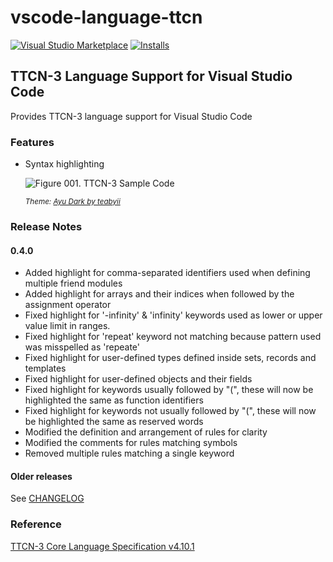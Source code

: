 # vscode-language-ttcn

[![Visual Studio Marketplace](https://vsmarketplacebadge.apphb.com/version/ealap.language-ttcn.svg)](https://marketplace.visualstudio.com/items?itemName=ealap.language-ttcn)
[![Installs](https://vsmarketplacebadge.apphb.com/installs/ealap.language-ttcn.svg)](https://marketplace.visualstudio.com/items?itemName=ealap.language-ttcnx)

## TTCN-3 Language Support for Visual Studio Code

Provides TTCN-3 language support for Visual Studio Code

### Features
- Syntax highlighting<br /><p><img src="https://raw.githubusercontent.com/ealap/vscode-language-ttcn/dev-ealap/images/vscode-ss-ttcn3.png" alt="Figure 001. TTCN-3 Sample Code" /></p><sup><i>Theme: <a href="https://marketplace.visualstudio.com/items?itemName=teabyii.ayu">Ayu Dark by teabyii</a></i></sup>

### Release Notes
#### 0.4.0
- Added highlight for comma-separated identifiers used when defining multiple friend modules
- Added highlight for arrays and their indices when followed by the assignment operator
- Fixed highlight for '-infinity' & 'infinity' keywords used as lower or upper value limit in ranges.
- Fixed highlight for 'repeat' keyword not matching because pattern used was misspelled as 'repeate'
- Fixed highlight for user-defined types defined inside sets, records and templates
- Fixed highlight for user-defined objects and their fields
- Fixed highlight for keywords usually followed by "(", these will now be highlighted the same as function identifiers
- Fixed highlight for keywords not usually followed by "(", these will now be highlighted the same as reserved words
- Modified the definition and arrangement of rules for clarity
- Modified the comments for rules matching symbols
- Removed multiple rules matching a single keyword

#### Older releases
See [CHANGELOG](https://raw.githubusercontent.com/ealap/vscode-language-ttcn/master/CHANGELOG.md)

### Reference
[TTCN-3 Core Language Specification v4.10.1 ](http://www.etsi.org/deliver/etsi_es/201800_201899/20187301/04.10.01_60/es_20187301v041001p.pdf)